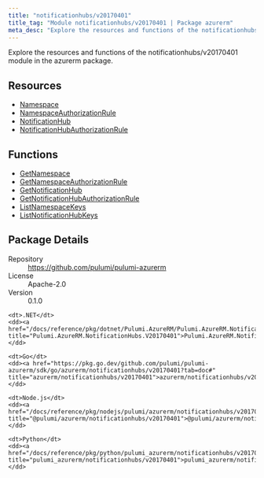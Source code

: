 ```yaml
---
title: "notificationhubs/v20170401"
title_tag: "Module notificationhubs/v20170401 | Package azurerm"
meta_desc: "Explore the resources and functions of the notificationhubs/v20170401 module in the azurerm package."
---
```


<!-- WARNING: this file was generated by Pulumi Docs Generator. -->
<!-- Do not edit by hand unless you're certain you know what you are doing! -->

Explore the resources and functions of the notificationhubs/v20170401 module in the azurerm package.

<h2 id="resources">Resources</h2>
<ul class="api">
    <li><a href="namespace" title="Namespace"><span class="symbol resource"></span>Namespace</a></li>
    <li><a href="namespaceauthorizationrule" title="NamespaceAuthorizationRule"><span class="symbol resource"></span>NamespaceAuthorizationRule</a></li>
    <li><a href="notificationhub" title="NotificationHub"><span class="symbol resource"></span>NotificationHub</a></li>
    <li><a href="notificationhubauthorizationrule" title="NotificationHubAuthorizationRule"><span class="symbol resource"></span>NotificationHubAuthorizationRule</a></li>
</ul>

<h2 id="functions">Functions</h2>
<ul class="api">
    <li><a href="getnamespace" title="GetNamespace"><span class="symbol function"></span>GetNamespace</a></li>
    <li><a href="getnamespaceauthorizationrule" title="GetNamespaceAuthorizationRule"><span class="symbol function"></span>GetNamespaceAuthorizationRule</a></li>
    <li><a href="getnotificationhub" title="GetNotificationHub"><span class="symbol function"></span>GetNotificationHub</a></li>
    <li><a href="getnotificationhubauthorizationrule" title="GetNotificationHubAuthorizationRule"><span class="symbol function"></span>GetNotificationHubAuthorizationRule</a></li>
    <li><a href="listnamespacekeys" title="ListNamespaceKeys"><span class="symbol function"></span>ListNamespaceKeys</a></li>
    <li><a href="listnotificationhubkeys" title="ListNotificationHubKeys"><span class="symbol function"></span>ListNotificationHubKeys</a></li>
</ul>

<h2 id="package-details">Package Details</h2>
<dl class="package-details">
	<dt>Repository</dt>
	<dd><a href="https://github.com/pulumi/pulumi-azurerm">https://github.com/pulumi/pulumi-azurerm</a></dd>
	<dt>License</dt>
	<dd>Apache-2.0</dd>
	<dt>Version</dt>
	<dd>0.1.0</dd>
</dl>



<dl class="tabular">

    <dt>.NET</dt>
    <dd><a href="/docs/reference/pkg/dotnet/Pulumi.AzureRM/Pulumi.AzureRM.NotificationHubs.V20170401.html" title="Pulumi.AzureRM.NotificationHubs.V20170401">Pulumi.AzureRM.NotificationHubs.V20170401</a></dd>

    <dt>Go</dt>
    <dd><a href="https://pkg.go.dev/github.com/pulumi/pulumi-azurerm/sdk/go/azurerm/notificationhubs/v20170401?tab=doc#" title="azurerm/notificationhubs/v20170401">azurerm/notificationhubs/v20170401</a></dd>

    <dt>Node.js</dt>
    <dd><a href="/docs/reference/pkg/nodejs/pulumi/azurerm/notificationhubs/v20170401/#" title="@pulumi/azurerm/notificationhubs/v20170401">@pulumi/azurerm/notificationhubs/v20170401</a></dd>

    <dt>Python</dt>
    <dd><a href="/docs/reference/pkg/python/pulumi_azurerm/notificationhubs/v20170401" title="pulumi_azurerm/notificationhubs/v20170401">pulumi_azurerm/notificationhubs/v20170401</a></dd>

</dl>


